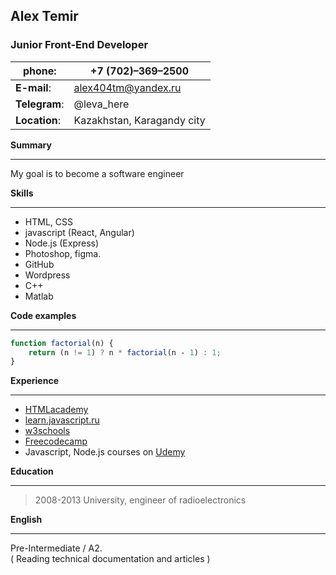  ## Alex Temir    
 ### Junior Front-End Developer   
**phone**:| +7 (702)–369–2500  
------------ | ------------- 
**E-mail**:| alex404tm@yandex.ru  
**Telegram**:| @leva_here  
**Location**:| Kazakhstan, Karagandy city  

**Summary**  
***
My goal is to become a software engineer

**Skills**  
***
* HTML, CSS
* javascript (React, Angular)
* Node.js (Express)
* Photoshop, figma.
* GitHub
* Wordpress
* C++
* Matlab

**Code examples**   
***
```javascript
function factorial(n) {
    return (n != 1) ? n * factorial(n ‐ 1) : 1;
}
```
**Experience**  
***

* [HTMLacademy](https://htmlacademy.ru)
* [learn.javascript.ru](https://learn.javascript.ru)
* [w3schools](https://www.w3schools.com)
* [Freecodecamp](https://www.freecodecamp.org)
* Javascript, Node.js courses on [Udemy](www.udemy.com/‎)

**Education** 
***
>2008-2013 University, engineer of radioelectronics  

**English**  
***
 Pre-Intermediate / A2.  
 ( Reading technical documentation and articles )
